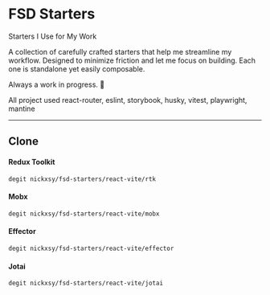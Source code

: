 # FSD Starters

Starters I Use for My Work

A collection of carefully crafted starters that help me streamline my workflow. Designed to minimize friction and let me focus on building. Each one is standalone yet easily composable.

Always a work in progress. 🚀

All project used react-router, eslint, storybook, husky, vitest, playwright, mantine

---

## Clone

#### Redux Toolkit

```console
degit nickxsy/fsd-starters/react-vite/rtk
```

#### Mobx

```console
degit nickxsy/fsd-starters/react-vite/mobx
```

#### Effector

```console
degit nickxsy/fsd-starters/react-vite/effector
```

#### Jotai

```console
degit nickxsy/fsd-starters/react-vite/jotai
```